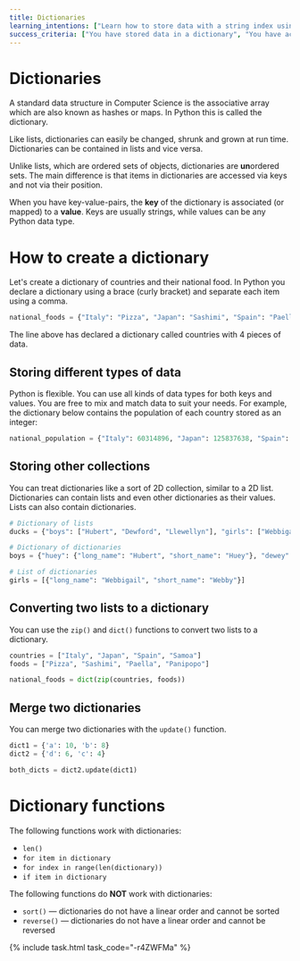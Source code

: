 ```yaml
---
title: Dictionaries
learning_intentions: ["Learn how to store data with a string index using dictionaries", "Access values inside dictionaries"]
success_criteria: ["You have stored data in a dictionary", "You have accessed data from within a dictionary"]
---
```


# Dictionaries

A standard data structure in Computer Science is the associative array which are also known as hashes or maps. In Python this is called the dictionary. 

Like lists, dictionaries can easily be changed, shrunk and grown at run time. Dictionaries can be contained in lists and vice versa.

Unlike lists, which are ordered sets of objects, dictionaries are **un**ordered sets. The main difference is that items in dictionaries are accessed via keys and not via their position.

When you have key-value-pairs, the **key** of the dictionary is associated (or mapped) to a **value**. Keys are usually strings, while values can be any Python data type.

# How to create a dictionary

Let's create a dictionary of countries and their national food. In Python you declare a dictionary using a brace (curly bracket) and separate each item using a comma.

```python
national_foods = {"Italy": "Pizza", "Japan": "Sashimi", "Spain": "Paella", "Samoa": "Panipopo"}
```

The line above has declared a dictionary called countries with 4 pieces of data.

## Storing different types of data

Python is flexible. You can use all kinds of data types for both keys and values. You are free to mix and match data to suit your needs. For example, the dictionary below contains the population of each country stored as an integer:

```python
national_population = {"Italy": 60314896, "Japan": 125837638, "Spain": 46784706, "Samoa": 200593}
```

## Storing other collections

You can treat dictionaries like a sort of 2D collection, similar to a 2D list. Dictionaries can contain lists and even other dictionaries as their values. Lists can also contain dictionaries.

```python
# Dictionary of lists
ducks = {"boys": ["Hubert", "Dewford", "Llewellyn"], "girls": ["Webbigail", "Lena", "Violet"]}

# Dictionary of dictionaries
boys = {"huey": {"long_name": "Hubert", "short_name": "Huey"}, "dewey": {"long_name": "Dewford", "short_name": "Dewey"}, "louie": {"long_name": "Llewellyn", "short_name": "Louie"}}

# List of dictionaries
girls = [{"long_name": "Webbigail", "short_name": "Webby"}]
```

## Converting two lists to a dictionary

You can use the ``zip()`` and ``dict()`` functions to convert two lists to a dictionary.

```python
countries = ["Italy", "Japan", "Spain", "Samoa"]
foods = ["Pizza", "Sashimi", "Paella", "Panipopo"]

national_foods = dict(zip(countries, foods))
```

## Merge two dictionaries

You can merge two dictionaries with the ``update()`` function.

```python
dict1 = {'a': 10, 'b': 8}
dict2 = {'d': 6, 'c': 4}

both_dicts = dict2.update(dict1)
```

# Dictionary functions

The following functions work with dictionaries:

- ``len()``
- ``for item in dictionary``
- ``for index in range(len(dictionary))``
- ``if item in dictionary``

The following functions do **NOT** work with dictionaries:

- ``sort()`` — dictionaries do not have a linear order and cannot be sorted
- ``reverse()`` — dictionaries do not have a linear order and cannot be reversed

{% include task.html task_code="-r4ZWFMa" %}